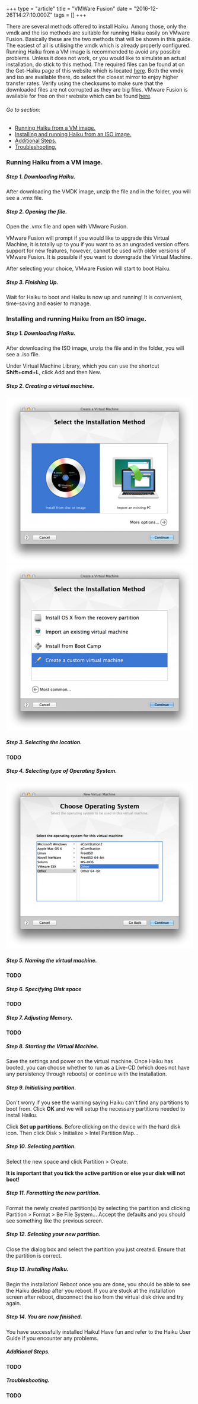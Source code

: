 +++
type = "article"
title = "VMWare Fusion"
date = "2016-12-26T14:27:10.000Z"
tags = []
+++

There are several methods offered to install Haiku. Among those, only the vmdk and the iso methods are suitable for running Haiku easily on VMware Fusion. Basically these are the two methods that will be shown in this guide. The easiest of all is utilising the vmdk which is already properly configured.
Running Haiku from a VM image is recommended to avoid any possible problems. Unless it does not work, or you would like to simulate an actual installation, do stick to this method.
The required files can be found at on the Get-Haiku page of this website which is located [here](http://www.haiku-os.org/get-haiku). Both the vmdk and iso are available there, do select the closest mirror to enjoy higher transfer rates. Verify using the checksums to make sure that the downloaded files are not corrupted as they are big files. VMware Fusion is available for free on their website which can be found [here](http://www.vmware.com/products/fusion/).

###### Go to section: 

* [Running Haiku from a VM image.](#user-content-running-haiku-from-a-vm-image)
* [Installing and running Haiku from an ISO image.](#user-content-installing-and-running-haiku-from-an-iso-image)
* [Additional Steps.](#user-content-additional-steps)
* [Troubleshooting.](#user-content-troubleshooting)

### Running Haiku from a VM image.

##### Step 1. Downloading Haiku.

After downloading the VMDK image, unzip the file and in the folder, you will see a .vmx file.

##### Step 2. Opening the file.

Open the .vmx file and open with VMware Fusion.

VMware Fusion will prompt if you would like to upgrade this Virtual Machine, it is totally up to you if you want to as an ungraded version offers support for new features, however, cannot be used with older versions of VMware Fusion. It is possible if you want to downgrade the Virtual Machine.

After selecting your choice, VMware Fusion will start to boot Haiku.

##### Step 3. Finishing Up.

Wait for Haiku to boot and Haiku is now up and running! It is convenient, time-saving and easier to manage.

### Installing and running Haiku from an ISO image.

##### Step 1. Downloading Haiku.

After downloading the ISO image, unzip the file and in the folder, you will see a .iso file.

Under Virtual Machine Library, which you can use the shortcut **Shift**+**cmd**+**L**, click Add and then New.

##### Step 2. Creating a virtual machine.

![](../../../static/images/new-vm-step-1.png)
![](../../../static/images/new-vm-step-2.png)

##### Step 3. Selecting the location.

**TODO**

##### Step 4. Selecting type of Operating System.

![](../../../static/images/new-vm-step-3.png)

##### Step 5. Naming the virtual machine.

**TODO**

##### Step 6. Specifying Disk space

**TODO**

##### Step 7. Adjusting Memory.

**TODO**

##### Step 8. Starting the Virtual Machine.

Save the settings and power on the virtual machine. Once Haiku has booted, you can choose whether to run as a Live-CD (which does not have any persistency through reboots) or continue with the installation.

##### Step 9. Initialising partition.

Don't worry if you see the warning saying Haiku can't find any partitions to boot from. Click **OK** and we will setup the necessary partitions needed to install Haiku.

Click **Set up partitions**. Before clicking on the device with the hard disk icon. Then click Disk > Initialize > Intel Partition Map…

##### Step 10. Selecting partition.

Select the new space and click Partition > Create.

**It is important that you tick the active partition or else your disk will not boot!**

##### Step 11. Formatting the new partition.

Format the newly created partition(s) by selecting the partition and clicking Partition > Format > Be File System… Accept the defaults and you should see something like the previous screen.

##### Step 12. Selecting your new partition.

Close the dialog box and select the partition you just created. Ensure that the partition is correct.

##### Step 13. Installing Haiku.

Begin the installation! Reboot once you are done, you should be able to see the Haiku desktop after you reboot. If you are stuck at the installation screen after reboot, disconnect the iso from the virtual disk drive and try again.

##### Step 14. You are now finished.

You have successfully installed Haiku! Have fun and refer to the Haiku User Guide if you encounter any problems.

##### Additional Steps.

 **TODO**

##### Troubleshooting.

**TODO**
